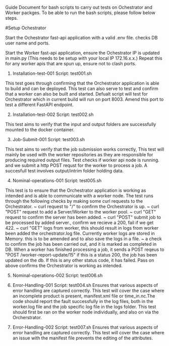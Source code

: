 Guide Document for bash scripts to carry out tests on Ochestrator and Worker packges. To be able to run the bash scripts, please follow below steps. 

#Setup Ochestrator

Start the Ochestrator fast-api application with a valid .env file. 
    checks DB user name and ports. 

Start the Worker fast-api application, ensure the Ochestrator IP is updated in main.py
    (This needs to be setup with your local IP 172.16.x.x.)
    Repeat this for any worker apis that are spun up, ensure not to clash ports. 


1. Installation-test-001
Script: test001.sh

This test goes through confirming that the Orchestrator application is able to build and can be deployed. This test can also serve to test and confirm that a worker can also be built and started. Defualt script will test for Orchestrator which in current build will run on port 8003. Amend this port to test a different FastAPI endpoint. 

2. Installation-test-002
Script: test002.sh

This test aims to verify that the input and output folders are successfully mounted to the docker container. 

3. Job-Submit-001
Script: test003.sh

This test aims to verify that the job submission works correctly, This test will mainly be used with the worker repositories as they are responsible for producing required output files. Test checks if worker api node is running. and we submit a http POST requst for the worker to process a job. A succesfull test involves output/intrim folder holding data. 

4. Nominal-operations-001
Script: test005.sh

This test is to ensure that the Orchestrator application is working as intended and is able to communicate with a worker node. The test runs through the following checks by making some curl requests to the Orchestrator. 
    ~ curl request to "/" to confirm the Orchestrator is up. 
    ~ curl "POST" request to add a Server/Worker to the worker pool. 
    ~ curl "GET" request to confirm the server has been added. 
    ~ curl "POST" submit job to be processed by added server., confirm we recieve a 200, fail if we get 422. 
    ~ curl "GET" logs from worker, this should result in logs from worker been added the orchestrator.log file. Currently worker logs are stored in Memory. this is to be amended and to also save the logs in a file. 
    ~ a check to confirm the job has been carried out, and it is marked as completed in DB. When a worker has finished processing a job, it sends a POST reqeus     to "POST /worker-report-update/15" if this is a status 200, the job has been updated on the db. If this is any other status code, it has failed. 
    Pass on above confirms the Orchestrator is working as intended. 

5. Nominal-operations-002
Script: test006.sh


6. Error-Handling-001
Script: test004.sh 
 Ensures that various aspects of error handling are captured correctly. This test will cover the case where an incomplete product is present, manifest.xml file or time_in.nc.The code should report the fault successfully in the log files, both in the worker.log file and the job specific log file in the logs folder. This test should first be ran on the worker node individually, and also on via the Orcherstrator. 

7. Error-Handling-002
Script: test007.sh
    Ensures that various aspects of error handling are captured correctly. This test will cover the case where an issue with the manifest file prevents the editing of the attributes.